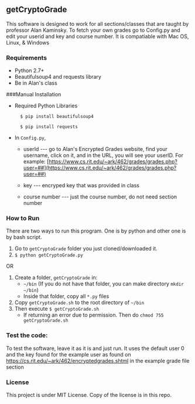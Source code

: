 ## getCryptoGrade

This software is designed to work for all sections/classes that are taught by professor Alan Kaminsky. To fetch your own grades go to Config.py and edit your userid and key and course number. It is compatiable with Mac OS, Linux, & Windows


### Requirements

* Python 2.7+
* Beautifulsoup4 and requests library
* Be in Alan's class


###Manual Installation

* Required Python Libraries

		$ pip install beautifulsoup4

		$ pip install requests
		
* In `Config.py`, 

	- userId --- go to Alan's Encrypted Grades website, find your username, click on it, and in the URL, you will see your userID. For example: [https://www.cs.rit.edu/~ark/462/grades/grades.php?user=##](https://www.cs.rit.edu/~ark/462/grades/grades.php?user=##)
	
	- key --- encryped key that was provided in class

	- course number --- just the course number, do not need section number

	
### How to Run

There are two ways to run this program. One is by python and other one is by bash script.

1. Go to `getCryptoGrade` folder you just cloned/downloaded it.
2. `$ python getCryptoGrade.py`

OR

1. Create a folder, `getCryptoGrade` in:
	- `~/bin` (If you do not have that folder, you can make directory `mkdir ~/bin`)
	- Inside that folder, copy all `*.py` files
2. Copy `getCryptoGrade.sh` to the root directory of `~/bin`
3. Then execute `$ getCryptoGrade.sh `
	* If returning an error due to permission. Then do `chmod 755 getCryptoGrade.sh`
	
	
### Test the code:
To test the software, leave it as it is and just run. It uses the default user 0 and the key
found for the example user as found on https://cs.rit.edu/~ark/462/encryptedgrades.shtml in the example 
grade file section


### License
This project is under MIT License. Copy of the license is in this repo.